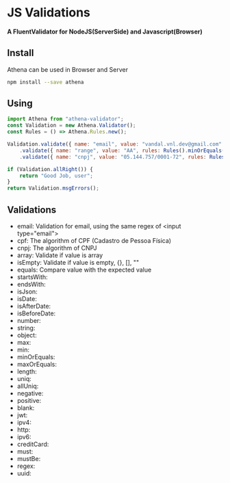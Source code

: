 # JS Validations

**A FluentValidator for NodeJS(ServerSide) and Javascript(Browser)**

## Install

Athena can be used in Browser and Server

```bash
npm install --save athena
```

## Using

```javascript
import Athena from "athena-validator";
const Validation = new Athena.Validator();
const Rules = () => Athena.Rules.new();

Validation.validate({ name: "email", value: "vandal.vnl.dev@gmail.com" })
	.validate({ name: "range", value: "AA", rules: Rules().minOrEquals(2) })
	.validate({ name: "cnpj", value: "05.144.757/0001-72", rules: Rules().cnpj("CNPJ Inválido") });

if (Validation.allRight()) {
	return "Good Job, user";
}
return Validation.msgErrors();
```

## Validations

-   email: Validation for email, using the same regex of \<input type="email">
-   cpf: The algorithm of CPF (Cadastro de Pessoa Física)
-   cnpj: The algorithm of CNPJ
-   array: Validate if value is array
-   isEmpty: Validate if value is empty, {}, [], ""
-   equals: Compare value with the expected value
-   startsWith:
-   endsWith:
-   isJson:
-   isDate:
-   isAfterDate:
-   isBeforeDate:
-   number:
-   string:
-   object:
-   max:
-   min:
-   minOrEquals:
-   maxOrEquals:
-   length:
-   uniq:
-   allUniq:
-   negative:
-   positive:
-   blank:
-   jwt:
-   ipv4:
-   http:
-   ipv6:
-   creditCard:
-   must:
-   mustBe:
-   regex:
-   uuid:
